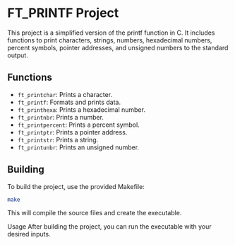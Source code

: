 # FT_PRINTF Project

This project is a simplified version of the printf function in C. It includes functions to print characters, strings, numbers, hexadecimal numbers, percent symbols, pointer addresses, and unsigned numbers to the standard output.

## Functions

- `ft_printchar`: Prints a character.
- `ft_printf`: Formats and prints data.
- `ft_printhexa`: Prints a hexadecimal number.
- `ft_printnbr`: Prints a number.
- `ft_printpercent`: Prints a percent symbol.
- `ft_printptr`: Prints a pointer address.
- `ft_printstr`: Prints a string.
- `ft_printunbr`: Prints an unsigned number.

## Building

To build the project, use the provided Makefile:

```sh
make
```

This will compile the source files and create the executable.

Usage
After building the project, you can run the executable with your desired inputs.